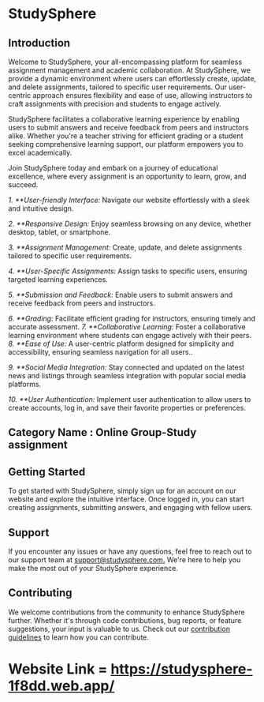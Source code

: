 # StudySphere

## Introduction

Welcome to StudySphere, your all-encompassing platform for seamless assignment management and academic collaboration. At StudySphere, we provide a dynamic environment where users can effortlessly create, update, and delete assignments, tailored to specific user requirements. Our user-centric approach ensures flexibility and ease of use, allowing instructors to craft assignments with precision and students to engage actively.

StudySphere facilitates a collaborative learning experience by enabling users to submit answers and receive feedback from peers and instructors alike. Whether you're a teacher striving for efficient grading or a student seeking comprehensive learning support, our platform empowers you to excel academically.

Join StudySphere today and embark on a journey of educational excellence, where every assignment is an opportunity to learn, grow, and succeed.

_1. \*\*User-friendly Interface:_ Navigate our website effortlessly with a sleek and intuitive design.

_2. \*\*Responsive Design:_ Enjoy seamless browsing on any device, whether desktop, tablet, or smartphone.

_3. \*\*Assignment Management:_ Create, update, and delete assignments tailored to specific user requirements.

_4. \*\*User-Specific Assignments:_ Assign tasks to specific users, ensuring targeted learning experiences.

_5. \*\*Submission and Feedback:_ Enable users to submit answers and receive feedback from peers and instructors.

_6. \*\*Grading:_ Facilitate efficient grading for instructors, ensuring timely and accurate assessment.
_7. \*\*Collaborative Learning:_ Foster a collaborative learning environment where students can engage actively with their peers.
_8. \*\*Ease of Use:_ A user-centric platform designed for simplicity and accessibility, ensuring seamless navigation for all users..

_9. \*\*Social Media Integration:_ Stay connected and updated on the latest news and listings through seamless integration with popular social media platforms.

_10. \*\*User Authentication:_ Implement user authentication to allow users to create accounts, log in, and save their favorite properties or preferences.

## Category Name : Online Group-Study assignment

## Getting Started

To get started with StudySphere, simply sign up for an account on our website and explore the intuitive interface. Once logged in, you can start creating assignments, submitting answers, and engaging with fellow users.

## Support

If you encounter any issues or have any questions, feel free to reach out to our support team at [support@studysphere.com.](https://studysphere-1f8dd.web.app/contact) We're here to help you make the most out of your StudySphere experience.

## Contributing

We welcome contributions from the community to enhance StudySphere further. Whether it's through code contributions, bug reports, or feature suggestions, your input is valuable to us. Check out our [contribution guidelines](CONTRIBUTING.md) to learn how you can contribute.

# Website Link = https://studysphere-1f8dd.web.app/
